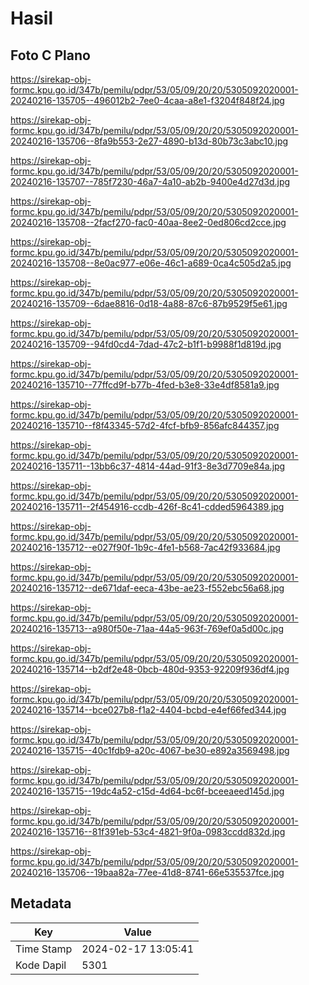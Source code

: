# Hasil

## Foto C Plano

https://sirekap-obj-formc.kpu.go.id/347b/pemilu/pdpr/53/05/09/20/20/5305092020001-20240216-135705--496012b2-7ee0-4caa-a8e1-f3204f848f24.jpg

https://sirekap-obj-formc.kpu.go.id/347b/pemilu/pdpr/53/05/09/20/20/5305092020001-20240216-135706--8fa9b553-2e27-4890-b13d-80b73c3abc10.jpg

https://sirekap-obj-formc.kpu.go.id/347b/pemilu/pdpr/53/05/09/20/20/5305092020001-20240216-135707--785f7230-46a7-4a10-ab2b-9400e4d27d3d.jpg

https://sirekap-obj-formc.kpu.go.id/347b/pemilu/pdpr/53/05/09/20/20/5305092020001-20240216-135708--2facf270-fac0-40aa-8ee2-0ed806cd2cce.jpg

https://sirekap-obj-formc.kpu.go.id/347b/pemilu/pdpr/53/05/09/20/20/5305092020001-20240216-135708--8e0ac977-e06e-46c1-a689-0ca4c505d2a5.jpg

https://sirekap-obj-formc.kpu.go.id/347b/pemilu/pdpr/53/05/09/20/20/5305092020001-20240216-135709--6dae8816-0d18-4a88-87c6-87b9529f5e61.jpg

https://sirekap-obj-formc.kpu.go.id/347b/pemilu/pdpr/53/05/09/20/20/5305092020001-20240216-135709--94fd0cd4-7dad-47c2-b1f1-b9988f1d819d.jpg

https://sirekap-obj-formc.kpu.go.id/347b/pemilu/pdpr/53/05/09/20/20/5305092020001-20240216-135710--77ffcd9f-b77b-4fed-b3e8-33e4df8581a9.jpg

https://sirekap-obj-formc.kpu.go.id/347b/pemilu/pdpr/53/05/09/20/20/5305092020001-20240216-135710--f8f43345-57d2-4fcf-bfb9-856afc844357.jpg

https://sirekap-obj-formc.kpu.go.id/347b/pemilu/pdpr/53/05/09/20/20/5305092020001-20240216-135711--13bb6c37-4814-44ad-91f3-8e3d7709e84a.jpg

https://sirekap-obj-formc.kpu.go.id/347b/pemilu/pdpr/53/05/09/20/20/5305092020001-20240216-135711--2f454916-ccdb-426f-8c41-cdded5964389.jpg

https://sirekap-obj-formc.kpu.go.id/347b/pemilu/pdpr/53/05/09/20/20/5305092020001-20240216-135712--e027f90f-1b9c-4fe1-b568-7ac42f933684.jpg

https://sirekap-obj-formc.kpu.go.id/347b/pemilu/pdpr/53/05/09/20/20/5305092020001-20240216-135712--de671daf-eeca-43be-ae23-f552ebc56a68.jpg

https://sirekap-obj-formc.kpu.go.id/347b/pemilu/pdpr/53/05/09/20/20/5305092020001-20240216-135713--a980f50e-71aa-44a5-963f-769ef0a5d00c.jpg

https://sirekap-obj-formc.kpu.go.id/347b/pemilu/pdpr/53/05/09/20/20/5305092020001-20240216-135714--b2df2e48-0bcb-480d-9353-92209f936df4.jpg

https://sirekap-obj-formc.kpu.go.id/347b/pemilu/pdpr/53/05/09/20/20/5305092020001-20240216-135714--bce027b8-f1a2-4404-bcbd-e4ef66fed344.jpg

https://sirekap-obj-formc.kpu.go.id/347b/pemilu/pdpr/53/05/09/20/20/5305092020001-20240216-135715--40c1fdb9-a20c-4067-be30-e892a3569498.jpg

https://sirekap-obj-formc.kpu.go.id/347b/pemilu/pdpr/53/05/09/20/20/5305092020001-20240216-135715--19dc4a52-c15d-4d64-bc6f-bceeaeed145d.jpg

https://sirekap-obj-formc.kpu.go.id/347b/pemilu/pdpr/53/05/09/20/20/5305092020001-20240216-135716--81f391eb-53c4-4821-9f0a-0983ccdd832d.jpg

https://sirekap-obj-formc.kpu.go.id/347b/pemilu/pdpr/53/05/09/20/20/5305092020001-20240216-135706--19baa82a-77ee-41d8-8741-66e535537fce.jpg


## Metadata

| Key        | Value               |
| ---------- | ------------------- |
| Time Stamp | 2024-02-17 13:05:41 |
| Kode Dapil | 5301                |



